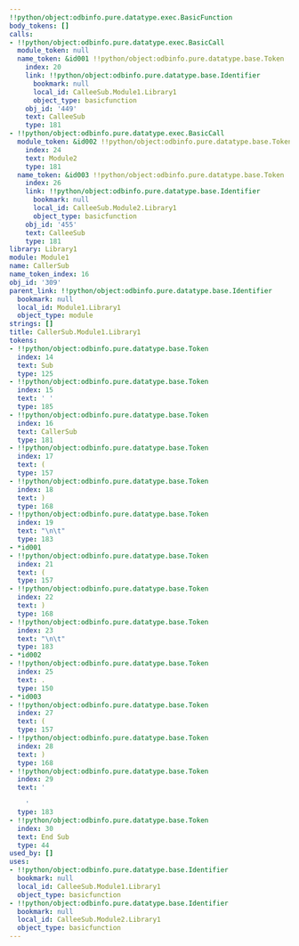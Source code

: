 ```yaml
---
!!python/object:odbinfo.pure.datatype.exec.BasicFunction
body_tokens: []
calls:
- !!python/object:odbinfo.pure.datatype.exec.BasicCall
  module_token: null
  name_token: &id001 !!python/object:odbinfo.pure.datatype.base.Token
    index: 20
    link: !!python/object:odbinfo.pure.datatype.base.Identifier
      bookmark: null
      local_id: CalleeSub.Module1.Library1
      object_type: basicfunction
    obj_id: '449'
    text: CalleeSub
    type: 181
- !!python/object:odbinfo.pure.datatype.exec.BasicCall
  module_token: &id002 !!python/object:odbinfo.pure.datatype.base.Token
    index: 24
    text: Module2
    type: 181
  name_token: &id003 !!python/object:odbinfo.pure.datatype.base.Token
    index: 26
    link: !!python/object:odbinfo.pure.datatype.base.Identifier
      bookmark: null
      local_id: CalleeSub.Module2.Library1
      object_type: basicfunction
    obj_id: '455'
    text: CalleeSub
    type: 181
library: Library1
module: Module1
name: CallerSub
name_token_index: 16
obj_id: '309'
parent_link: !!python/object:odbinfo.pure.datatype.base.Identifier
  bookmark: null
  local_id: Module1.Library1
  object_type: module
strings: []
title: CallerSub.Module1.Library1
tokens:
- !!python/object:odbinfo.pure.datatype.base.Token
  index: 14
  text: Sub
  type: 125
- !!python/object:odbinfo.pure.datatype.base.Token
  index: 15
  text: ' '
  type: 185
- !!python/object:odbinfo.pure.datatype.base.Token
  index: 16
  text: CallerSub
  type: 181
- !!python/object:odbinfo.pure.datatype.base.Token
  index: 17
  text: (
  type: 157
- !!python/object:odbinfo.pure.datatype.base.Token
  index: 18
  text: )
  type: 168
- !!python/object:odbinfo.pure.datatype.base.Token
  index: 19
  text: "\n\t"
  type: 183
- *id001
- !!python/object:odbinfo.pure.datatype.base.Token
  index: 21
  text: (
  type: 157
- !!python/object:odbinfo.pure.datatype.base.Token
  index: 22
  text: )
  type: 168
- !!python/object:odbinfo.pure.datatype.base.Token
  index: 23
  text: "\n\t"
  type: 183
- *id002
- !!python/object:odbinfo.pure.datatype.base.Token
  index: 25
  text: .
  type: 150
- *id003
- !!python/object:odbinfo.pure.datatype.base.Token
  index: 27
  text: (
  type: 157
- !!python/object:odbinfo.pure.datatype.base.Token
  index: 28
  text: )
  type: 168
- !!python/object:odbinfo.pure.datatype.base.Token
  index: 29
  text: '

    '
  type: 183
- !!python/object:odbinfo.pure.datatype.base.Token
  index: 30
  text: End Sub
  type: 44
used_by: []
uses:
- !!python/object:odbinfo.pure.datatype.base.Identifier
  bookmark: null
  local_id: CalleeSub.Module1.Library1
  object_type: basicfunction
- !!python/object:odbinfo.pure.datatype.base.Identifier
  bookmark: null
  local_id: CalleeSub.Module2.Library1
  object_type: basicfunction
---
```

